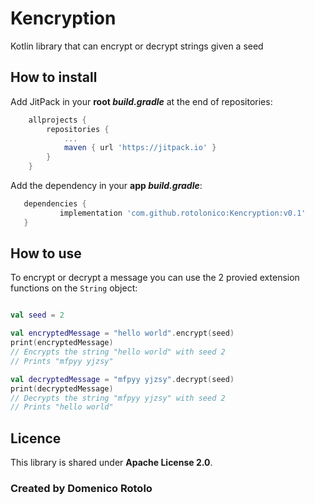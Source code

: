 # Kencryption

Kotlin library that can encrypt or decrypt strings given a seed

## How to install

Add JitPack in your **root *build.gradle*** at the end of repositories:
```gradle
	allprojects {
		repositories {
			...
			maven { url 'https://jitpack.io' }
		}
	}
 ```
Add the dependency in your **app *build.gradle***:
 ```gradle
 	dependencies {
	        implementation 'com.github.rotolonico:Kencryption:v0.1'
	}
 ```

## How to use

To encrypt or decrypt a message you can use the 2 provied extension functions on the ```String``` object:

```kotlin

val seed = 2

val encryptedMessage = "hello world".encrypt(seed)
print(encryptedMessage)
// Encrypts the string "hello world" with seed 2
// Prints "mfpyy yjzsy"

val decryptedMessage = "mfpyy yjzsy".decrypt(seed)
print(decryptedMessage)
// Decrypts the string "mfpyy yjzsy" with seed 2
// Prints "hello world"
```

## Licence
This library is shared under **Apache License 2.0**.

### Created by Domenico Rotolo
